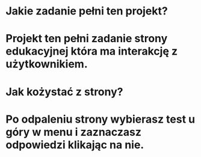 # Jakie zadanie pełni ten projekt?
# Projekt ten pełni zadanie strony edukacyjnej która ma interakcję z użytkownikiem.
# Jak kożystać z strony?
# Po odpaleniu strony wybierasz test u góry w menu i zaznaczasz odpowiedzi klikając na nie.